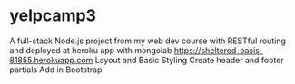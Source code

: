 # yelpcamp3
A full-stack Node.js project from my web dev course with RESTful routing and deployed at heroku app with mongolab https://sheltered-oasis-81855.herokuapp.com
Layout and Basic Styling
   Create header and footer partials
    Add in Bootstrap
